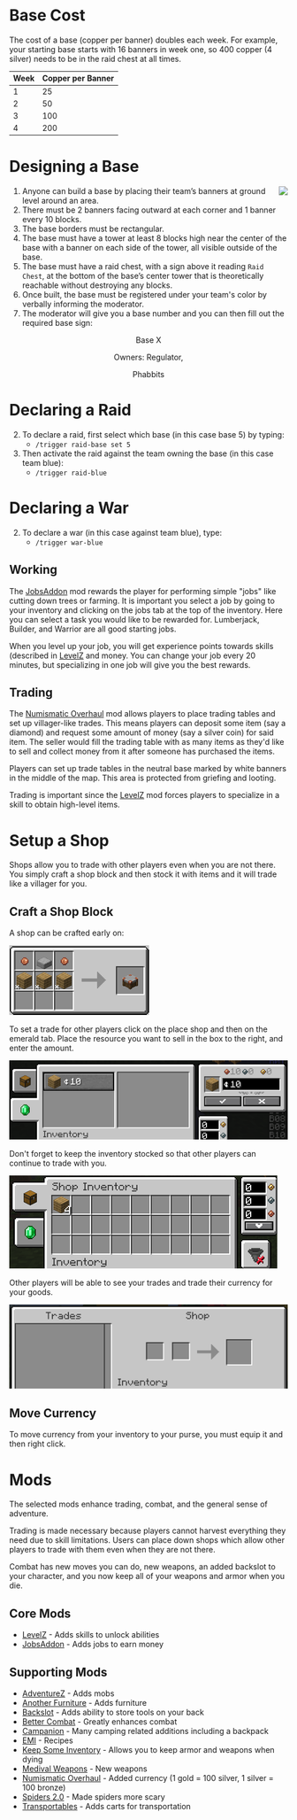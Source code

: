 # Base Cost
The cost of a base (copper per banner) doubles each week. For example, your starting base starts with 16 banners in week one, so 400 copper (4 silver) needs to be in the raid chest at all times.

| Week | Copper per Banner |
| -- | -- |
| 1 | 25 |
| 2 | 50 |
| 3 | 100 |
| 4 | 200 |

# Designing a Base
<img style="float: right;" src="/emmm/base.png">

1. Anyone can build a base by placing their team’s banners at ground level around an area.
2. There must be 2 banners facing outward at each corner and 1 banner every 10 blocks.
3. The base borders must be rectangular.
4. The base must have a tower at least 8 blocks high near the center of the base with a banner on each side of the tower, all visible outside of the base.
5. The base must have a raid chest, with a sign above it reading `Raid Chest`, at the bottom of the base’s center tower that is theoretically reachable without destroying any blocks.
7. Once built, the base must be registered under your team's color by verbally informing the moderator.
8. The moderator will give you a base number and you can then fill out the required base sign:
<p style="text-align: center;">Base X</p>
<p style="text-align: center;">Owners: Regulator,</p>
<p style="text-align: center;">Phabbits</p>

# Declaring a Raid

2. To declare a raid, first select which base (in this case base 5) by typing:
    - `/trigger raid-base set 5`
3. Then activate the raid against the team owning the base (in this case team blue):
    - `/trigger raid-blue`

# Declaring a War

2. To declare a war (in this case against team blue), type:
    - `/trigger war-blue`

## Working
The [JobsAddon](/emmm/jobs-addon/) mod rewards the player for performing simple "jobs" like cutting down trees or farming. It is important you select a job by going to your inventory and clicking on the jobs tab at the top of the inventory. Here you can select a task you would like to be rewarded for. Lumberjack, Builder, and Warrior are all good starting jobs.

When you level up your job, you will get experience points towards skills (described in [LevelZ](/emmm/levelz/) and money. You can change your job every 20 minutes, but specializing in one job will give you the best rewards.

## Trading
The [Numismatic Overhaul](https://docs.wispforest.io/numismatic-overhaul/home/) mod allows players to place trading tables and set up villager-like trades. This means players can deposit some item (say a diamond) and request some amount of money (say a silver coin) for said item. The seller would fill the trading table with as many items as they'd like to sell and collect money from it after someone has purchased the items.

Players can set up trade tables in the neutral base marked by white banners in the middle of the map. This area is protected from griefing and looting.

Trading is important since the [LevelZ](/emmm/levelz/) mod forces players to specialize in a skill to obtain high-level items.

# Setup a Shop
Shops allow you to trade with other players even when you are not there. You simply craft a shop block and then stock it with items and it will trade like a villager for you.

## Craft a Shop Block
A shop can be crafted early on:

![Shop recipe](shop_recipe.png "Shop Recipe")

To set a trade for other players click on the place shop and then on the emerald tab. Place the resource you want to sell in the box to the right, and enter the amount.

![Shop setup](shop_setup_1.png "Shop Setup")

Don't forget to keep the inventory stocked so that other players can continue to trade with you.

![Shop inventory](shop_inventory.png "Shop Inventory")

Other players will be able to see your trades and trade their currency for your goods.

![Shop trade](shop_trade.png "Shop Trade")

## Move Currency
To move currency from your inventory to your purse, you must equip it and then right click.

# Mods

The selected mods enhance trading, combat, and the general sense of adventure.

Trading is made necessary because players cannot harvest everything they need due to skill limitations. Users can place down shops which allow other players to trade with them even when they are not there.

Combat has new moves you can do, new weapons, an added backslot to your character, and you now keep all of your weapons and armor when you die.

## Core Mods
- [LevelZ](/emmm/levelz/) - Adds skills to unlock abilities
- [JobsAddon](/emmm/jobs-addon/) - Adds jobs to earn money

## Supporting Mods
- [AdventureZ](https://globoxwiki.com/mods/adventurez/) - Adds mobs
- [Another Furniture](https://www.curseforge.com/minecraft/mc-mods/another-furniture) - Adds furniture
- [Backslot](https://globoxwiki.com/mods/backslot/) - Adds ability to store tools on your back
- [Better Combat](https://github.com/ZsoltMolnarrr/BetterCombat) - Greatly enhances combat
- [Campanion](https://www.curseforge.com/minecraft/mc-mods/campanion) - Many camping related additions including a backpack
- [EMI](https://www.curseforge.com/minecraft/mc-mods/emi) - Recipes
- [Keep Some Inventory](https://shaders-pre-product.modrinth.com/mod/keep-some-inventory) - Allows you to keep armor and weapons when dying
- [Medival Weapons](https://globoxwiki.com/) - New weapons
- [Numismatic Overhaul](https://docs.wispforest.io/numismatic-overhaul/home/) - Added currency (1 gold = 100 silver, 1 silver = 100 bronze)
- [Spiders 2.0](https://www.curseforge.com/minecraft/mc-mods/spiders-2-0) - Made spiders more scary
- [Transportables](https://www.curseforge.com/minecraft/mc-mods/grims-transportables) - Adds carts for transportation
